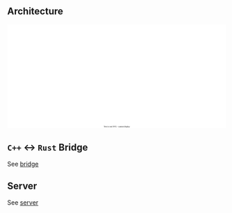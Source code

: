 ## Architecture
![bridge.png](bridge.drawio.svg)

## `C++` <-> `Rust` Bridge

See [bridge](bridge)

## Server

See [server](server)
